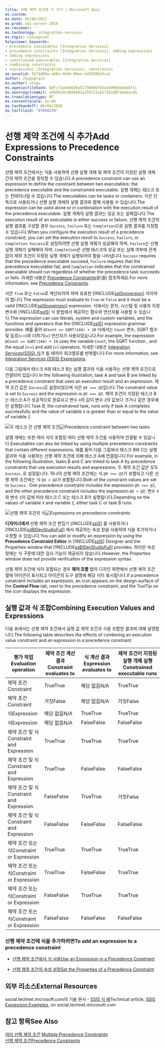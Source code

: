 ```yaml
---
title: 선행 제약 조건에 식 추가 | Microsoft Docs
ms.custom: ''
ms.date: 03/06/2017
ms.prod: sql-server-2014
ms.reviewer: ''
ms.technology: integration-services
ms.topic: conceptual
helpviewer_keywords:
- precedence executables [Integration Services]
- precedence constraints [Integration Services], adding expressions
- adding expressions
- constrained executables [Integration Services]
- combining constraints
- expressions [Integration Services], constraints
ms.assetid: 5574d89a-a68e-4b84-80ea-da93305e5ca1
author: chugugrace
ms.author: chugu
ms.openlocfilehash: 6dfc73a484020a51738b8ef93e20d96d16edbf1c
ms.sourcegitcommit: ad4d92dce894592a259721a1571b1d8736abacdb
ms.translationtype: MT
ms.contentlocale: ko-KR
ms.lasthandoff: 08/04/2020
ms.locfileid: "87650239"
---
```

# <a name="add-expressions-to-precedence-constraints"></a><span data-ttu-id="22969-102">선행 제약 조건에 식 추가</span><span class="sxs-lookup"><span data-stu-id="22969-102">Add Expressions to Precedence Constraints</span></span>
  <span data-ttu-id="22969-103">선행 제약 조건에서는 식을 사용하여 선행 실행 개체 및 제약 조건이 지정된 실행 개체 간의 제약 조건을 정의할 수 있습니다.</span><span class="sxs-lookup"><span data-stu-id="22969-103">A precedence constraint can use an expression to define the constraint between two executables: the precedence executable and the constrained executable.</span></span> <span data-ttu-id="22969-104">실행 개체는 태스크 또는 컨테이너일 수 있습니다.</span><span class="sxs-lookup"><span data-stu-id="22969-104">The executables can be tasks or containers.</span></span> <span data-ttu-id="22969-105">식은 단독으로 사용되거나 선행 실행 개체의 실행 결과와 함께 사용될 수 있습니다.</span><span class="sxs-lookup"><span data-stu-id="22969-105">The expression can be used alone or in combination with the execution result of the precedence executable.</span></span> <span data-ttu-id="22969-106">실행 개체의 실행 결과는 성공 또는 실패입니다.</span><span class="sxs-lookup"><span data-stu-id="22969-106">The execution result of an executable is either success or failure.</span></span> <span data-ttu-id="22969-107">선행 제약 조건의 실행 결과를 구성할 경우 `Success`, `Failure` 또는 `Completion`으로 실행 결과를 지정할 수 있습니다.</span><span class="sxs-lookup"><span data-stu-id="22969-107">When you configure the execution result of a precedence constraint, you can set the execution result to `Success`, `Failure`, or `Completion`.</span></span> <span data-ttu-id="22969-108">`Success`로 설정하려면 선행 실행 개체가 성공해야 하며, `Failure`는 선행 실행 개체가 실패해야 하며, `Completion`은 선행 태스크의 성공 또는 실패 여부에 관계없이 제약 조건이 지정된 실행 개체가 실행되어야 함을 나타냅니다.</span><span class="sxs-lookup"><span data-stu-id="22969-108">`Success` requires that the precedence executable succeed, `Failure` requires that the precedence executable fail, and `Completion` indicates that the constrained executable should run regardless of whether the precedence task succeeds or fails.</span></span> <span data-ttu-id="22969-109">자세한 내용은 [Precedence Constraints](control-flow/precedence-constraints.md)을(를) 참조하세요.</span><span class="sxs-lookup"><span data-stu-id="22969-109">For more information, see [Precedence Constraints](control-flow/precedence-constraints.md).</span></span>  
  
 <span data-ttu-id="22969-110">식은 `True` 또는 `False`로 계산되어야 하며 유효한 [!INCLUDE[ssISnoversion](../includes/ssisnoversion-md.md)] 식이어야 합니다.</span><span class="sxs-lookup"><span data-stu-id="22969-110">The expression must evaluate to `True` or `False` and it must be a valid [!INCLUDE[ssISnoversion](../includes/ssisnoversion-md.md)] expression.</span></span> <span data-ttu-id="22969-111">식에서는 문자, 시스템 및 사용자 지정 변수와 [!INCLUDE[ssIS](../includes/ssis-md.md)] 식 문법에서 제공하는 함수와 연산자를 사용할 수 있습니다.</span><span class="sxs-lookup"><span data-stu-id="22969-111">The expression can use literals, system and custom variables, and the functions and operators that the [!INCLUDE[ssIS](../includes/ssis-md.md)] expression grammar provides.</span></span> <span data-ttu-id="22969-112">예를 들어 `@Count == SQRT(144) + 10` 식에서는 `Count` 변수, SQRT 함수 및 등호(==)와 더하기(+) 연산자가 사용되었습니다.</span><span class="sxs-lookup"><span data-stu-id="22969-112">For example, the expression `@Count == SQRT(144) + 10` uses the variable `Count`, the SQRT function , and the equal (==) and add (+) operators.</span></span> <span data-ttu-id="22969-113">자세한 내용은 [Integration Services&#40;SSIS&#41; 식](expressions/integration-services-ssis-expressions.md)가 될 때까지 워크플로를 반복합니다.</span><span class="sxs-lookup"><span data-stu-id="22969-113">For more information, see [Integration Services &#40;SSIS&#41; Expressions](expressions/integration-services-ssis-expressions.md).</span></span>  
  
 <span data-ttu-id="22969-114">다음 그림에서 태스크 A와 태스크 B는 실행 결과와 식을 사용하는 선행 제약 조건으로 연결되어 있습니다.</span><span class="sxs-lookup"><span data-stu-id="22969-114">In the following illustration, task A and task B are linked by a precedence constraint that uses an execution result and an expression.</span></span> <span data-ttu-id="22969-115">제약 조건 값은 `Success`로 설정되었으며 식은 `@X >== @Z`입니다.</span><span class="sxs-lookup"><span data-stu-id="22969-115">The constraint value is set to `Success` and the expression is  `@X >== @Z`.</span></span> <span data-ttu-id="22969-116">제약 조건이 지정된 태스크 B는 태스크 A가 성공적으로 완료되고 변수 `X`의 값이 변수 `Z`의 값보다 크거나 같은 경우에만 실행됩니다.</span><span class="sxs-lookup"><span data-stu-id="22969-116">Task B, the constrained task, runs only if task A completes successfully and the value of variable `X` is greater than or equal to the value of variable `Z`.</span></span>  
  
 <span data-ttu-id="22969-117">![두 태스크 간 선행 제약 조건](media/mw-dts-03.gif "두 태스크 간 선행 제약 조건")</span><span class="sxs-lookup"><span data-stu-id="22969-117">![Precedence constraint between two tasks](media/mw-dts-03.gif "Precedence constraint between two tasks")</span></span>  
  
 <span data-ttu-id="22969-118">실행 개체는 또한 여러 식이 포함된 여러 선행 제약 조건을 사용하여 연결될 수 있습니다.</span><span class="sxs-lookup"><span data-stu-id="22969-118">Executables can also be linked by using multiple precedence constraints that contain different expressions.</span></span> <span data-ttu-id="22969-119">예를 들어 다음 그림에서 태스크 B와 C는 실행 결과와 식을 사용하는 선행 제약 조건에 의해 태스크 A에 연결됩니다.</span><span class="sxs-lookup"><span data-stu-id="22969-119">For example, in the following illustration, tasks B and C are linked to task A by precedence constraints that use execution results and expressions.</span></span> <span data-ttu-id="22969-120">두 제약 조건 값은 모두 `Success.`로 설정됩니다. 하나의 선행 제약 조건에는 식 `@X >== @Z`가 포함되고 다른 선행 제약 조건에는 식 `@X < @Z`가 포함됩니다.</span><span class="sxs-lookup"><span data-stu-id="22969-120">Both of the constraint values are set to `Success.` One precedence constraint includes the expression `@X >== @Z`, and the other precedence constraint includes the expression `@X < @Z`.</span></span> <span data-ttu-id="22969-121">변수 `X`와 변수 `Z`의 값에 따라 태스크 C 또는 태스크 B가 실행됩니다.</span><span class="sxs-lookup"><span data-stu-id="22969-121">Depending on the values of variable `X` and variable `Z`, either task C or task B runs.</span></span>  
  
 <span data-ttu-id="22969-122">![선행 제약 조건의 식](media/mw-dts-04.gif "선행 제약 조건의 식")</span><span class="sxs-lookup"><span data-stu-id="22969-122">![Expressions on precedence constraints](media/mw-dts-04.gif "Expressions on precedence constraints")</span></span>  
  
 <span data-ttu-id="22969-123">**디자이너에서** 선행 제약 조건 편집기 [!INCLUDE[ssIS](../includes/ssis-md.md)] 를 사용하거나 [!INCLUDE[ssBIDevStudioFull](../includes/ssbidevstudiofull-md.md)] 에서 제공하는 속성 창을 사용하여 식을 추가하거나 수정할 수 있습니다.</span><span class="sxs-lookup"><span data-stu-id="22969-123">You can add or modify an expression by using the **Precedence Constraint Editor** in [!INCLUDE[ssIS](../includes/ssis-md.md)] Designer and the Properties window that [!INCLUDE[ssBIDevStudioFull](../includes/ssbidevstudiofull-md.md)] provides.</span></span> <span data-ttu-id="22969-124">하지만 속성 창에는 식 구문에 대한 검사 기능이 제공되지 않습니다.</span><span class="sxs-lookup"><span data-stu-id="22969-124">However, the Properties window does not provide verification of the expression syntax.</span></span>  
  
 <span data-ttu-id="22969-125">선행 제약 조건에 식이 포함되는 경우 **제어 흐름** 탭의 디자인 화면에서 선행 제약 조건 옆에 아이콘이 표시되고 아이콘의 도구 설명에 해당 식이 표시됩니다.</span><span class="sxs-lookup"><span data-stu-id="22969-125">If a precedence constraint includes an expression, an icon appears on the design surface of the **Control Flow** tab, next to the precedence constraint, and the ToolTip on the icon displays the expression.</span></span>  
  
## <a name="combining-execution-values-and-expressions"></a><span data-ttu-id="22969-126">실행 값과 식 조합</span><span class="sxs-lookup"><span data-stu-id="22969-126">Combining Execution Values and Expressions</span></span>  
 <span data-ttu-id="22969-127">다음 표에서는 선행 제약 조건에서 실행 값 제약 조건과 식을 조합한 결과에 대해 설명합니다.</span><span class="sxs-lookup"><span data-stu-id="22969-127">The following table describes the effects of combining an execution value constraint and an expression in a precedence constraint.</span></span>  
  
|<span data-ttu-id="22969-128">평가 작업</span><span class="sxs-lookup"><span data-stu-id="22969-128">Evaluation operation</span></span>|<span data-ttu-id="22969-129">제약 조건 계산 결과</span><span class="sxs-lookup"><span data-stu-id="22969-129">Constraint evaluates to</span></span>|<span data-ttu-id="22969-130">식 계산 결과</span><span class="sxs-lookup"><span data-stu-id="22969-130">Expression evaluates to</span></span>|<span data-ttu-id="22969-131">제약 조건이 지정된 실행 개체 실행</span><span class="sxs-lookup"><span data-stu-id="22969-131">Constrained executable runs</span></span>|  
|--------------------------|-----------------------------|-----------------------------|---------------------------------|  
|<span data-ttu-id="22969-132">제약 조건</span><span class="sxs-lookup"><span data-stu-id="22969-132">Constraint</span></span>|<span data-ttu-id="22969-133">True</span><span class="sxs-lookup"><span data-stu-id="22969-133">True</span></span>|<span data-ttu-id="22969-134">해당 없음</span><span class="sxs-lookup"><span data-stu-id="22969-134">N/A</span></span>|<span data-ttu-id="22969-135">True</span><span class="sxs-lookup"><span data-stu-id="22969-135">True</span></span>|  
|<span data-ttu-id="22969-136">제약 조건</span><span class="sxs-lookup"><span data-stu-id="22969-136">Constraint</span></span>|<span data-ttu-id="22969-137">거짓</span><span class="sxs-lookup"><span data-stu-id="22969-137">False</span></span>|<span data-ttu-id="22969-138">해당 없음</span><span class="sxs-lookup"><span data-stu-id="22969-138">N/A</span></span>|<span data-ttu-id="22969-139">거짓</span><span class="sxs-lookup"><span data-stu-id="22969-139">False</span></span>|  
|<span data-ttu-id="22969-140">식</span><span class="sxs-lookup"><span data-stu-id="22969-140">Expression</span></span>|<span data-ttu-id="22969-141">해당 없음</span><span class="sxs-lookup"><span data-stu-id="22969-141">N/A</span></span>|<span data-ttu-id="22969-142">True</span><span class="sxs-lookup"><span data-stu-id="22969-142">True</span></span>|<span data-ttu-id="22969-143">True</span><span class="sxs-lookup"><span data-stu-id="22969-143">True</span></span>|  
|<span data-ttu-id="22969-144">식</span><span class="sxs-lookup"><span data-stu-id="22969-144">Expression</span></span>|<span data-ttu-id="22969-145">해당 없음</span><span class="sxs-lookup"><span data-stu-id="22969-145">N/A</span></span>|<span data-ttu-id="22969-146">False</span><span class="sxs-lookup"><span data-stu-id="22969-146">False</span></span>|<span data-ttu-id="22969-147">False</span><span class="sxs-lookup"><span data-stu-id="22969-147">False</span></span>|  
|<span data-ttu-id="22969-148">제약 조건 및 식</span><span class="sxs-lookup"><span data-stu-id="22969-148">Constraint and Expression</span></span>|<span data-ttu-id="22969-149">True</span><span class="sxs-lookup"><span data-stu-id="22969-149">True</span></span>|<span data-ttu-id="22969-150">True</span><span class="sxs-lookup"><span data-stu-id="22969-150">True</span></span>|<span data-ttu-id="22969-151">True</span><span class="sxs-lookup"><span data-stu-id="22969-151">True</span></span>|  
|<span data-ttu-id="22969-152">제약 조건 및 식</span><span class="sxs-lookup"><span data-stu-id="22969-152">Constraint and Expression</span></span>|<span data-ttu-id="22969-153">True</span><span class="sxs-lookup"><span data-stu-id="22969-153">True</span></span>|<span data-ttu-id="22969-154">False</span><span class="sxs-lookup"><span data-stu-id="22969-154">False</span></span>|<span data-ttu-id="22969-155">False</span><span class="sxs-lookup"><span data-stu-id="22969-155">False</span></span>|  
|<span data-ttu-id="22969-156">제약 조건 및 식</span><span class="sxs-lookup"><span data-stu-id="22969-156">Constraint and Expression</span></span>|<span data-ttu-id="22969-157">False</span><span class="sxs-lookup"><span data-stu-id="22969-157">False</span></span>|<span data-ttu-id="22969-158">True</span><span class="sxs-lookup"><span data-stu-id="22969-158">True</span></span>|<span data-ttu-id="22969-159">거짓</span><span class="sxs-lookup"><span data-stu-id="22969-159">False</span></span>|  
|<span data-ttu-id="22969-160">제약 조건 및 식</span><span class="sxs-lookup"><span data-stu-id="22969-160">Constraint and Expression</span></span>|<span data-ttu-id="22969-161">False</span><span class="sxs-lookup"><span data-stu-id="22969-161">False</span></span>|<span data-ttu-id="22969-162">False</span><span class="sxs-lookup"><span data-stu-id="22969-162">False</span></span>|<span data-ttu-id="22969-163">False</span><span class="sxs-lookup"><span data-stu-id="22969-163">False</span></span>|  
|<span data-ttu-id="22969-164">제약 조건 또는 식</span><span class="sxs-lookup"><span data-stu-id="22969-164">Constraint or Expression</span></span>|<span data-ttu-id="22969-165">True</span><span class="sxs-lookup"><span data-stu-id="22969-165">True</span></span>|<span data-ttu-id="22969-166">True</span><span class="sxs-lookup"><span data-stu-id="22969-166">True</span></span>|<span data-ttu-id="22969-167">True</span><span class="sxs-lookup"><span data-stu-id="22969-167">True</span></span>|  
|<span data-ttu-id="22969-168">제약 조건 또는 식</span><span class="sxs-lookup"><span data-stu-id="22969-168">Constraint or Expression</span></span>|<span data-ttu-id="22969-169">True</span><span class="sxs-lookup"><span data-stu-id="22969-169">True</span></span>|<span data-ttu-id="22969-170">False</span><span class="sxs-lookup"><span data-stu-id="22969-170">False</span></span>|<span data-ttu-id="22969-171">True</span><span class="sxs-lookup"><span data-stu-id="22969-171">True</span></span>|  
|<span data-ttu-id="22969-172">제약 조건 또는 식</span><span class="sxs-lookup"><span data-stu-id="22969-172">Constraint or Expression</span></span>|<span data-ttu-id="22969-173">False</span><span class="sxs-lookup"><span data-stu-id="22969-173">False</span></span>|<span data-ttu-id="22969-174">True</span><span class="sxs-lookup"><span data-stu-id="22969-174">True</span></span>|<span data-ttu-id="22969-175">True</span><span class="sxs-lookup"><span data-stu-id="22969-175">True</span></span>|  
|<span data-ttu-id="22969-176">제약 조건 또는 식</span><span class="sxs-lookup"><span data-stu-id="22969-176">Constraint or Expression</span></span>|<span data-ttu-id="22969-177">False</span><span class="sxs-lookup"><span data-stu-id="22969-177">False</span></span>|<span data-ttu-id="22969-178">False</span><span class="sxs-lookup"><span data-stu-id="22969-178">False</span></span>|<span data-ttu-id="22969-179">False</span><span class="sxs-lookup"><span data-stu-id="22969-179">False</span></span>|  
  
### <a name="to-add-an-expression-to-a-precedence-constraint"></a><span data-ttu-id="22969-180">선행 제약 조건에 식을 추가하려면</span><span class="sxs-lookup"><span data-stu-id="22969-180">To add an expression to a precedence constraint</span></span>  
  
-   [<span data-ttu-id="22969-181">선행 제약 조건에서 식 사용</span><span class="sxs-lookup"><span data-stu-id="22969-181">Use an Expression in a Precedence Constraint</span></span>](../../2014/integration-services/use-an-expression-in-a-precedence-constraint.md)  
  
-   [<span data-ttu-id="22969-182">선행 제약 조건의 속성 설정</span><span class="sxs-lookup"><span data-stu-id="22969-182">Set the Properties of a Precedence Constraint</span></span>](../../2014/integration-services/set-the-properties-of-a-precedence-constraint.md)  
  
## <a name="external-resources"></a><span data-ttu-id="22969-183">외부 리소스</span><span class="sxs-lookup"><span data-stu-id="22969-183">External Resources</span></span>  
 <span data-ttu-id="22969-184">social.technet.microsoft.com의 기술 문서 - [SSIS 식 예](https://go.microsoft.com/fwlink/?LinkId=220761)</span><span class="sxs-lookup"><span data-stu-id="22969-184">Technical article, [SSIS Expression Examples](https://go.microsoft.com/fwlink/?LinkId=220761), on social.technet.microsoft.com</span></span>  
  
## <a name="see-also"></a><span data-ttu-id="22969-185">참고 항목</span><span class="sxs-lookup"><span data-stu-id="22969-185">See Also</span></span>  
 <span data-ttu-id="22969-186">[여러 선행 제약 조건](../../2014/integration-services/multiple-precedence-constraints.md) </span><span class="sxs-lookup"><span data-stu-id="22969-186">[Multiple Precedence Constraints](../../2014/integration-services/multiple-precedence-constraints.md) </span></span>  
 [<span data-ttu-id="22969-187">선행 제약 조건</span><span class="sxs-lookup"><span data-stu-id="22969-187">Precedence Constraints</span></span>](control-flow/precedence-constraints.md)  
  
  
